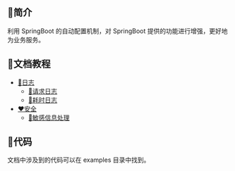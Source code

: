 ## 🥇简介

利用 SpringBoot 的自动配置机制，对 SpringBoot 提供的功能进行增强，更好地为业务服务。

## 🥈文档教程

- [💜日志](docs/log/log.md)
  - [💙请求日志](docs/log/log.md#请求日志)
  - [💚耗时日志](docs/log/log.md#耗时日志)
- [❤️安全](docs/security/security.md)
  - [🧡敏感信息处理](docs/security/security.md#敏感信息处理)

## 🥉代码

文档中涉及到的代码可以在 examples 目录中找到。
